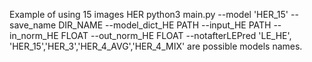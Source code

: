 Example of using 15 images HER
python3 main.py --model 'HER_15' --save_name DIR_NAME --model_dict_HE PATH --input_HE PATH --in_norm_HE FLOAT --out_norm_HE FLOAT --notafterLEPred
'LE_HE', 'HER_15','HER_3','HER_4_AVG','HER_4_MIX' are possible models names.
